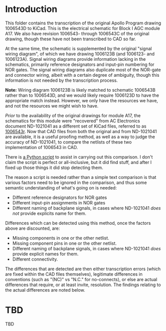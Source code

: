 # Introduction

This folder contains the transcription of the original Apollo Program drawing 1006543D to KiCad.  This is the electrical schematic for Block I AGC module A17.  We also have revision 1006543- through 1006543C of the original drawing, though these have not been transcribed to CAD so far.  

At the same time, the schematic is supplemented by the original "signal wiring diagram", of which we have drawing 1006123B (and 1006123- and 1006123A).  Signal wiring diagrams provide information lacking in the schematics, primarily reference designators and input-pin numbering for NOR gates.  The signal wiring diagrams also duplicate most of the NOR-gate and connector wiring, albeit with a certain degree of ambiguity, though this information is not needed by the transcription process.  

__Note:__ Wiring diagram 1006123B is likely matched to schematic 1006543B rather than to 1006543D, and we would likely require 1006123D to have the appropriate match instead.  However, we only have the resources we have, and not the resources we might wish to have.

_Prior_ to the availability of the original drawings for module A17, the schematics for this module were "recovered" from AC Electronics document ND-1021041 as a different set of KiCad files, referred to as [1006543r](https://github.com/virtualagc/virtualagc/edit/schematics/Schematics/1006543r).  Now that CAD files from both the original and from ND-1021041 are available, it is a useful proofing method, as well as a way to judge the accuracy of ND-1021041, to compare the netlists of these two implementation of 1006543 in CAD.  

There is [a Python script](https://github.com/virtualagc/virtualagc/edit/schematics/Scripts/netlistCompare.py) to assist in carrying out this comparison.  I don't claim the script is perfect or all-inclusive, but it did find stuff, and after I fixed up those things it did stop detecting them.

The reason a script is needed rather than a simple text comparison is that various factors need to be ignored in the comparison, and thus some semantic understanding of what's going on is needed:

* Different reference designators for NOR gates
* Different input-pin assignments in NOR gates
* Different naming of backplane signals, in cases where ND-1021041 _does not_ provide explicits name for them.

Differences which can be detected using this method, once the factors above are discounted, are:

* Missing components in one or the other netlist.
* Missing component pins in one or the other netlist.
* Different naming of backplane signals, in cases where ND-1021041 _does_ provide explicit names for them.
* Different connectivity.

The differences that are detected are then either transcription errors (which are fixed within the CAD files themselves), legitimate differences in conventions (such as "(NC)" vs "N.C." for no-connects), or else are actual differences that require, or at least invite, resolution.  The findings relating to the actual differences are noted below.

# TBD

TBD

